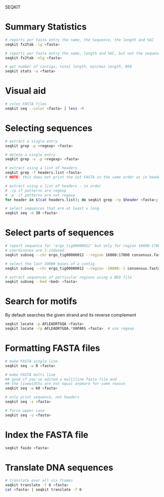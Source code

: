 SEQKIT

# Summary Statistics

```sh
# reports per fasta entry the name, the sequence, the length and %GC
seqkit fx2tab -lg <fasta>

# reports per fasta entry the name, length and %GC, but not the sequence
seqkit fx2tab -nlg <fasta>

# get number of contigs, total length, min/max length, N50
seqkit stats -a <fasta>
```

# Visual aid

```sh
# color FASTA files
seqkit seq --color <fasta> | less -R
```

# Selecting sequences

```sh
# extract a single entry
seqkit grep -p <regexp> <fasta>

# delete a single entry
seqkit grep -v -p <regexp> <fasta>

# extract using a list of headers
seqkit grep -f headers.list <fasta>
# NOTE: this does not print the out FASTA in the same order as in headers.list

# extract using a list of headers - in order
# -rp if patterns are regexp
# -p  if patterns are not regexp
for header in $(cat headers.list); do seqkit grep -rp $header <fasta>; done

# select sequences that are at least x long
seqkit seq -m 30 <fasta>
```

# Select parts of sequences

```sh
# report sequence for 'ergo_tig00000012' but only for region 16000-17000
# coordinates are 1-indexed
seqkit subseq --chr ergo_tig00000012 --region 16000:17000 consensus.fasta

# select the last 20000 bases of a contig
seqkit subseq --chr ergo_tig00000012 --region -20000:-1 consensus.fasta

# extract sequences of particular regions using a BED file
seqkit subseq --bed <bed> <fasta>
```

# Search for motifs

By default searches the given strand and its reverse complement

```sh
seqkit locate -p AFLEADRTGQA <fasta>
seqkit locate -rp AFLEADRTGQA.*VAPARS <fasta>  # use regexp
```

# Formatting FASTA files

```sh
# make FASTA single line
seqkit seq -w 0 <fasta>

# make FASTA multi line
## good if you've edited a multiline fasta file and
## the linewidths are not equal anymore for some reason
seqkit seq -w 60 <fasta>

# only print sequence, not headers
seqkit seq -s <fasta>

# force upper case
seqkit seq -u <fasta>
```

# Index the FASTA file
```sh
seqkit faidx <fasta>
```

# Translate DNA sequences 
```sh
# translate over all six frames
seqkit translate -f 6 <fasta>
cat <fasta> | seqkit translate -f 6
```
